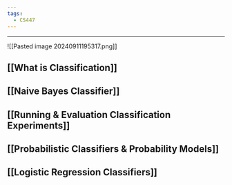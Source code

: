 ```yaml
---
tags:
  - CS447
---
```

---
![[Pasted image 20240911195317.png]]
## [[What is Classification]]

## [[Naive Bayes Classifier]]

## [[Running & Evaluation Classification Experiments]]

## [[Probabilistic Classifiers & Probability Models]]

## [[Logistic Regression Classifiers]]
